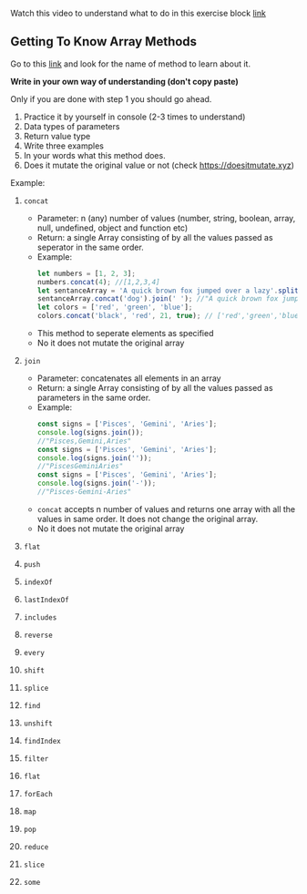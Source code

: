 Watch this video to understand what to do in this exercise block [link](https://www.youtube.com/watch?v=zGpplZj4zY0&feature=youtu.be)

## Getting To Know Array Methods

Go to this [link](https://developer.mozilla.org/en-US/docs/Web/JavaScript/Reference/Global_Objects/Array) and look for the name of method to learn about it.

**Write in your own way of understanding (don't copy paste)**

Only if you are done with step 1 you should go ahead.

1. Practice it by yourself in console (2-3 times to understand)
2. Data types of parameters
3. Return value type
4. Write three examples
5. In your words what this method does.
6. Does it mutate the original value or not (check https://doesitmutate.xyz)

Example:

1. `concat`

   - Parameter: n (any) number of values (number, string, boolean, array, null, undefined, object and function etc)
   - Return:  a single Array consisting of by all the values passed as seperator in the same order.
   - Example:
     ```js
     let numbers = [1, 2, 3];
     numbers.concat(4); //[1,2,3,4]
     let sentanceArray = 'A quick brown fox jumped over a lazy'.split(' ');
     sentanceArray.concat('dog').join(' '); //"A quick brown fox jumped over a lazy dog"
     let colors = ['red', 'green', 'blue'];
     colors.concat('black', 'red', 21, true); // ['red','green','blue','black', 'red', 21, true]
     ```
   - This method to seperate elements as specified
   - No it does not mutate the original array

2. `join`
   - Parameter: concatenates all elements in an array
   - Return: a single Array consisting of by all the values passed as parameters in the same order.
   - Example:
     ```js
     const signs = ['Pisces', 'Gemini', 'Aries'];
     console.log(signs.join());
     //"Pisces,Gemini,Aries"
     const signs = ['Pisces', 'Gemini', 'Aries'];
     console.log(signs.join(''));
     //"PiscesGeminiAries"
     const signs = ['Pisces', 'Gemini', 'Aries'];
     console.log(signs.join('-'));
     //"Pisces-Gemini-Aries"
     ```
   - `concat` accepts n number of values and returns one array with all the values in same order. It does not change the original array.
   - No it does not mutate the original array
3. `flat`

4. `push`
5. `indexOf`
6. `lastIndexOf`
7. `includes`
8. `reverse`
9. `every`
10. `shift`
11. `splice`
12. `find`
13. `unshift`
14. `findIndex`
15. `filter`
16. `flat`
17. `forEach`
18. `map`
19. `pop`
20. `reduce`
21. `slice`
22. `some`
